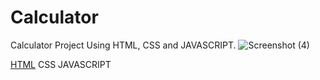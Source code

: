 # Calculator
Calculator Project Using HTML, CSS and JAVASCRIPT.
![Screenshot (4)](https://github.com/Sat-hyar/Calculator/assets/110375145/57eb1604-0dd4-4185-a2d1-97158d501156)


[HTML](https://github.com/Sat-hyar/Calculator/blob/main/index.html)
CSS
JAVASCRIPT
